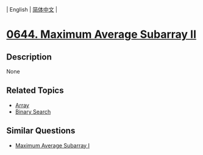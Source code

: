 
| English | [简体中文](README.md) |
# [0644. Maximum Average Subarray II](https://leetcode-cn.com/problems/maximum-average-subarray-ii/)
## Description
None
## Related Topics
- [Array](https://leetcode-cn.com/tag/array)
- [Binary Search](https://leetcode-cn.com/tag/binary-search)
## Similar Questions
- [Maximum Average Subarray I](../maximum-average-subarray-i/README_EN.md)
